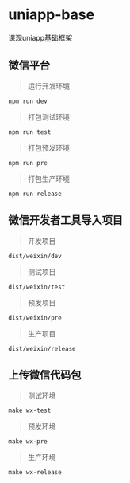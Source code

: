 # uniapp-base
课观uniapp基础框架

## 微信平台
> 运行开发环境
```
npm run dev
```
> 打包测试环境
```
npm run test
```
> 打包预发环境
```
npm run pre
```
> 打包生产环境
```
npm run release
```

## 微信开发者工具导入项目
> 开发项目
```
dist/weixin/dev
```
> 测试项目
```
dist/weixin/test
```
> 预发项目
```
dist/weixin/pre
```
> 生产项目
```
dist/weixin/release
```

## 上传微信代码包
> 测试环境
```
make wx-test
```
> 预发环境
```
make wx-pre
```
> 生产环境
```
make wx-release
```
